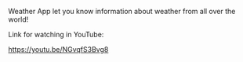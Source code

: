 Weather App let you know information about weather from all over the world!

Link for watching in YouTube:

https://youtu.be/NGvqfS3Bvg8
